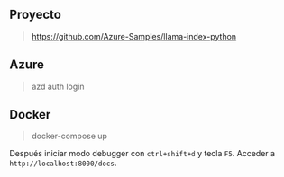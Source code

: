 ## Proyecto

> https://github.com/Azure-Samples/llama-index-python


## Azure

>  azd auth login


## Docker

> docker-compose up

Después iniciar modo debugger con `ctrl+shift+d` y tecla `F5`. Acceder a `http://localhost:8000/docs`.

